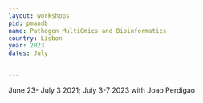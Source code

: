 ```yaml
---
layout: workshops
pid: pmandb
name: Pathogen MultiOmics and Bioinformatics
country: Lisbon
year: 2023
dates: July


---
```


 June 23- July 3 2021; July 3-7 2023 with Joao Perdigao